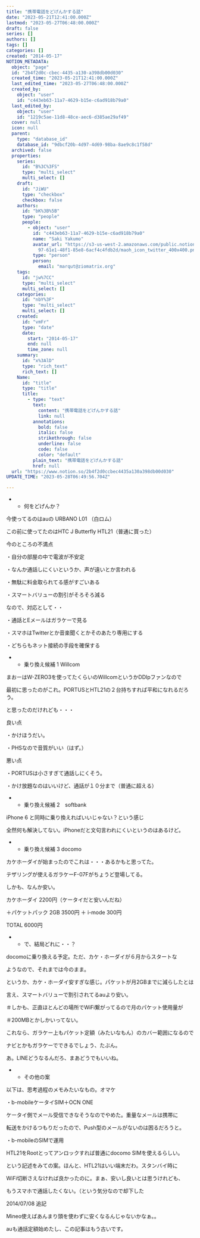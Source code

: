 ```yaml
---
title: "携帯電話をどげんかする話"
date: "2023-05-21T12:41:00.000Z"
lastmod: "2023-05-27T06:48:00.000Z"
draft: false
series: []
authors: []
tags: []
categories: []
created: "2014-05-17"
NOTION_METADATA:
  object: "page"
  id: "2b4f2d0c-cbec-4435-a130-a398db00d030"
  created_time: "2023-05-21T12:41:00.000Z"
  last_edited_time: "2023-05-27T06:48:00.000Z"
  created_by:
    object: "user"
    id: "c443eb63-11a7-4629-b15e-c6ad918b79a0"
  last_edited_by:
    object: "user"
    id: "1219c5ae-11d8-48ce-aec6-d385ae29af49"
  cover: null
  icon: null
  parent:
    type: "database_id"
    database_id: "9dbcf20b-4d97-4d69-98ba-8ae9c8c1f58d"
  archived: false
  properties:
    series:
      id: "B%3C%3FS"
      type: "multi_select"
      multi_select: []
    draft:
      id: "JiWU"
      type: "checkbox"
      checkbox: false
    authors:
      id: "bK%3B%5B"
      type: "people"
      people:
        - object: "user"
          id: "c443eb63-11a7-4629-b15e-c6ad918b79a0"
          name: "Saki Yakumo"
          avatar_url: "https://s3-us-west-2.amazonaws.com/public.notion-static.com/3ad1c4\
            97-61e1-48f1-85e8-6acf4c4fdb2d/maoh_icon_twitter_400x400.png"
          type: "person"
          person:
            email: "marqut@ziomatrix.org"
    tags:
      id: "jw%7CC"
      type: "multi_select"
      multi_select: []
    categories:
      id: "nbY%3F"
      type: "multi_select"
      multi_select: []
    created:
      id: "vmFr"
      type: "date"
      date:
        start: "2014-05-17"
        end: null
        time_zone: null
    summary:
      id: "x%3AlD"
      type: "rich_text"
      rich_text: []
    Name:
      id: "title"
      type: "title"
      title:
        - type: "text"
          text:
            content: "携帯電話をどげんかする話"
            link: null
          annotations:
            bold: false
            italic: false
            strikethrough: false
            underline: false
            code: false
            color: "default"
          plain_text: "携帯電話をどげんかする話"
          href: null
  url: "https://www.notion.so/2b4f2d0ccbec4435a130a398db00d030"
UPDATE_TIME: "2023-05-28T06:49:56.704Z"

---
```

<link rel="stylesheet" href="https://cdn.jsdelivr.net/npm/katex@0.16.2/dist/katex.min.css" integrity="sha384-bYdxxUwYipFNohQlHt0bjN/LCpueqWz13HufFEV1SUatKs1cm4L6fFgCi1jT643X" crossorigin="anonymous">

- * 何をどげんか？

今使ってるのはauの URBANO L01 （白ロム）


この前に使ってたのはHTC J Butterfly HTL21（普通に買った）


今のところの不満点


・自分の部屋の中で電波が不安定


・なんか通話しにくいというか、声が遠いとか言われる


・無駄に料金取られてる感がすごいある


・スマートバリューの割引がそろそろ減る


なので、対応として・・


・通話とEメールはガラケーで見る


・スマホはTwitterとか音楽聞くとかそのあたり専用にする


・どちらもネット接続の手段を確保する

- * 乗り換え候補 1 Willcom

まおーはW-ZERO3を使ってたくらいのWillcomというかDDIpファンなので


最初に思ったのがこれ。PORTUSとHTL21の２台持ちすれば平和になれるだろう。


と思ったのだけれども・・・


良い点


・かけほうだい。


・PHSなので音質がいい（はず。）


悪い点


・PORTUSは小さすぎて通話しにくそう。


・かけ放題なのはいいけど、通話が１０分まで（普通に超える）

- * 乗り換え候補 2　softbank

iPhone 6 と同時に乗り換えればいいじゃない？という感じ


全然何も解決してない。iPhoneだと文句言われにくいというのはあるけど。

- * 乗り換え候補 3 docomo

カケホーダイが始まったのでこれは・・・あるかもと思ってた。


テザリングが使えるガラケーF-07Fがちょうど登場してる。


しかも、なんか安い。


カケホーダイ 2200円（ケータイだと安いんだね）


＋パケットパック 2GB 3500円 ＋ i-mode 300円


TOTAL 6000円

- * で、結局どれに・・？

docomoに乗り換える予定。ただ、カケ・ホーダイが６月からスタートな


ようなので、それまでは今のまま。


というか、カケ・ホーダイ安すぎな感じ。パケットが月2GBまでに減らしたとは


言え、スマートバリューで割引されてるauより安い。


＃しかも、正直ほとんどの場所でWiFi繋がってるので月のパケット使用量が


＃200MBとかしかいってない。


これなら、ガラケー上もパケット定額（みたいなもん）のカバー範囲になるので


ナビとかもガラケーでできるでしょう、たぶん。


あ。LINEどうなるんだろ、まあどうでもいいね。

- * その他の案

以下は、思考過程のメモみたいなもの。オマケ


・b-mobileケータイSIM＋OCN ONE


ケータイ側でメール受信できなそうなのでやめた。重量なメールは携帯に


転送をかけるつもりだったので、Push型のメールがないのは困るだろうと。


・b-mobileのSIMで運用


HTL21をRootとってアンロックすれば普通にdocomo SIMを使えるらしい。


という記述をみての案。ほんと、HTL21はいい端末だわ。スタンバイ時に


WiFi切断さえなければ良かったのに。まぁ、安いし良いとは思うけれども、


もうスマホで通話したくない。（という気分なので却下した


2014/07/08 追記


Mineo使えばあんまり頭を使わずに安くなるんじゃないかなぁ。。


auも通話定額始めたし、この記事はもう古いです。

